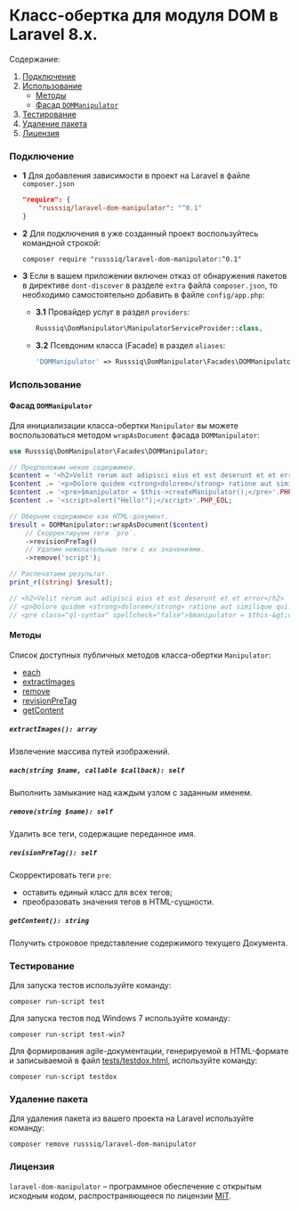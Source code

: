 # Класс-обертка для модуля DOM в Laravel 8.x.

Содержание:
1. [Подключение](#Подключение)
1. [Использование](#Использование)
    - [Методы](#Методы)
    - [Фасад `DOMManipulator`](#facade-dom-manipulator)
1. [Тестирование](#Тестирование)
1. [Удаление пакета](#Удаление-пакета)
1. [Лицензия](#Лицензия)

### Подключение

 - **1** Для добавления зависимости в проект на Laravel в файле `composer.json`

    ```json
    "require": {
        "russsiq/laravel-dom-manipulator": "^0.1"
    }
    ```

 - **2** Для подключения в уже созданный проект воспользуйтесь командной строкой:

    ```console
    composer require "russsiq/laravel-dom-manipulator:^0.1"
    ```

 - **3** Если в вашем приложении включен отказ от обнаружения пакетов в директиве `dont-discover` в разделе `extra` файла `composer.json`, то необходимо самостоятельно добавить в файле `config/app.php`:

    - **3.1** Провайдер услуг в раздел `providers`:

        ```php
        Russsiq\DomManipulator\ManipulatorServiceProvider::class,
        ```

    - **3.2** Псевдоним класса (Facade) в раздел `aliases`:

        ```php
        'DOMManipulator' => Russsiq\DomManipulator\Facades\DOMManipulator::class,
        ```

### Использование

<a name="facade-dom-manipulator"></a>
#### Фасад `DOMManipulator`

Для инициализации класса-обертки `Manipulator` вы можете воспользоваться методом `wrapAsDocument` фасада `DOMManipulator`:

```php
use Russsiq\DomManipulator\Facades\DOMManipulator;

// Предположим некое содержимое.
$content = '<h2>Velit rerum aut adipisci eius et est deserunt et et error</h2>'.PHP_EOL;
$content .= '<p>Dolore quidem <strong>dolorem</strong> ratione aut similique qui.</p>'.PHP_EOL;
$content .= '<pre>$manipulator = $this->createManipulator();</pre>'.PHP_EOL;
$content .= '<script>alert("Hello!");</script>'.PHP_EOL;

// Обернем содержимое как HTML-документ.
$result = DOMManipulator::wrapAsDocument($content)
    // Скорректируем теги `pre`.
    ->revisionPreTag()
    // Удалим нежелательные теги с их значениями.
    ->remove('script');

// Распечатаем результат.
print_r((string) $result);

// <h2>Velit rerum aut adipisci eius et est deserunt et et error</h2>
// <p>Dolore quidem <strong>dolorem</strong> ratione aut similique qui.</p>
// <pre class="ql-syntax" spellcheck="false">$manipulator = $this-&gt;createManipulator();</pre>
```

#### Методы

Список доступных публичных методов класса-обертки `Manipulator`:

 - [each](#method-each)
 - [extractImages](#method-extractImages)
 - [remove](#method-remove)
 - [revisionPreTag](#method-revisionPreTag)
 - [getContent](#method-getContent)

<a name="method-extractImages"></a>
##### `extractImages(): array`
Извлечение массива путей изображений.

<a name="method-each"></a>
##### `each(string $name, callable $callback): self`
Выполнить замыкание над каждым узлом с заданным именем.

<a name="method-remove"></a>
##### `remove(string $name): self`
Удалить все теги, содержащие переданное имя.

<a name="method-revisionPreTag"></a>
##### `revisionPreTag(): self`
Скорректировать теги `pre`:
- оставить единый класс для всех тегов;
- преобразовать значения тегов в HTML-сущности.

<a name="method-getContent"></a>
##### `getContent(): string`
Получить строковое представление содержимого текущего Документа.

### Тестирование

Для запуска тестов используйте команду:

```console
composer run-script test
```

Для запуска тестов под Windows 7 используйте команду:

```console
composer run-script test-win7
```

Для формирования agile-документации, генерируемой в HTML-формате и записываемой в файл [tests/testdox.html](tests/testdox.html), используйте команду:

```console
composer run-script testdox
```

### Удаление пакета

Для удаления пакета из вашего проекта на Laravel используйте команду:

```console
composer remove russsiq/laravel-dom-manipulator
```

### Лицензия

`laravel-dom-manipulator` – программное обеспечение с открытым исходным кодом, распространяющееся по лицензии [MIT](LICENSE).
